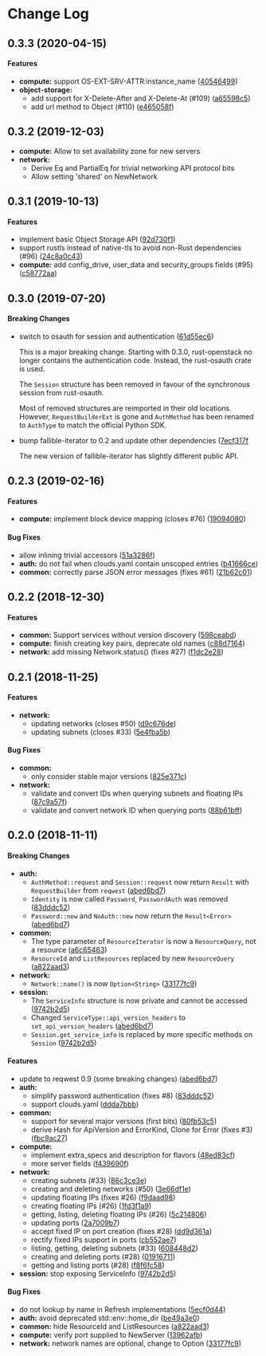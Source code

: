 # Change Log

## 0.3.3 (2020-04-15)

#### Features

* **compute:**  support OS-EXT-SRV-ATTR:instance_name ([40546499](https://github.com/dtantsur/rust-openstack/commit/4054649930e864fc67979c698d3e180ef24404c1))
* **object-storage:**
  *  add support for X-Delete-After and X-Delete-At (#109) ([a65598c5](https://github.com/dtantsur/rust-openstack/commit/a65598c55491e8fa664317278a5cfd78f5ed0b65))
  *  add url method to Object (#110) ([e465058f](https://github.com/dtantsur/rust-openstack/commit/e465058f5464eb264bb875a045fff205029e0675))

## 0.3.2 (2019-12-03)

* **compute:** Allow to set availability zone for new servers
* **network:**
  * Derive Eq and PartialEq for trivial networking API protocol bits
  * Allow setting 'shared' on NewNetwork

## 0.3.1 (2019-10-13)

#### Features

*   implement basic Object Storage API ([92d730f1](https://github.com/dtantsur/rust-openstack/commit/92d730f1399acaf89699647a4033540d37fef70b))
*   support rustls instead of native-tls to avoid non-Rust dependencies (#96) ([24c8a0c43](https://github.com/dtantsur/rust-openstack/commit/24c8a0c43955cd75b082187d07fd207c02342efb))
* **compute:**  add config_drive, user_data and security_groups fields (#95) ([c58772aa](https://github.com/dtantsur/rust-openstack/commit/c58772aa2c9f28373d3a789cf47903aabddcaa79))

## 0.3.0 (2019-07-20)

#### Breaking Changes

*   switch to osauth for session and authentication ([61d55ec6](https://github.com/dtantsur/rust-openstack/commit/61d55ec61930988d650b0dfdc64d1cc4680d94ed))

    This is a major breaking change. Starting with 0.3.0, rust-openstack no
    longer contains the authentication code. Instead, the rust-osauth crate
    is used.

    The `Session` structure has been removed in favour of the synchronous
    session from rust-osauth.

    Most of removed structures are reimported in their old locations. However,
    `RequestBuilderExt` is gone and `AuthMethod` has been renamed to `AuthType`
    to match the official Python SDK.

*   bump fallible-iterator to 0.2 and update other dependencies ([7ecf317f](https://github.com/dtantsur/rust-openstack/commit/7ecf317f0d18e27818ee47a5a7bf73b677aad416)

    The new version of fallible-iterator has slightly different public API.

## 0.2.3 (2019-02-16)

#### Features

* **compute:**  implement block device mapping (closes #76) ([19094080](https://github.com/dtantsur/rust-openstack/commit/19094080bdd08084a0c6cbe7026986f14cbeb64c))

#### Bug Fixes

*   allow inlining trivial accessors ([51a3286f](https://github.com/dtantsur/rust-openstack/commit/51a3286f4af43a0f321dfeed207d01f12572b137))
* **auth:**  do not fail when clouds.yaml contain unscoped entries ([b41666ce](https://github.com/dtantsur/rust-openstack/commit/b41666ce84fb8a9232488b6ad3554d0dd08450c4))
* **common:**  correctly parse JSON error messages (fixes #61) ([21b62c01](https://github.com/dtantsur/rust-openstack/commit/21b62c011fc52df1775d4d91b0f21d824bb82acd))

## 0.2.2 (2018-12-30)

#### Features

* **common:**  Support services without version discovery ([598ceabd](https://github.com/dtantsur/rust-openstack/commit/598ceabd179dc35171e52e82fbb67bda67d71a9b))
* **compute:**  finish creating key pairs, deprecate old names ([c88d7164](https://github.com/dtantsur/rust-openstack/commit/c88d71649173a3fb8075fe6a082035878487d194))
* **network:**  add missing Network.status() (fixes #27) ([f1dc2e28](https://github.com/dtantsur/rust-openstack/commit/f1dc2e288292a85da25fa1f7f2bc54b972543e53))

## 0.2.1 (2018-11-25)

#### Features

* **network:**
  *  updating networks (closes #50) ([d9c676de](https://github.com/dtantsur/rust-openstack/commit/d9c676de31d0bc75e6c102a7232f873c3dcb6b0a))
  *  updating subnets (closes #33) ([5e4fba5b](https://github.com/dtantsur/rust-openstack/commit/5e4fba5b14a9758d86150b4a759033dd0a249c73))

#### Bug Fixes

* **common:**
  *  only consider stable major versions ([825e371c](https://github.com/dtantsur/rust-openstack/commit/825e371ce58ec7d2c972acb8b46caa04c53878bb))
* **network:**
  *  validate and convert IDs when querying subnets and floating IPs ([87c9a57f](https://github.com/dtantsur/rust-openstack/commit/87c9a57f3ed4650e94d93525c94fa8c1e131b5e9))
  *  validate and convert network ID when querying ports ([88b61bff](https://github.com/dtantsur/rust-openstack/commit/88b61bffd0d2f52291bdbc0f92d8414ddfc2a890))

## 0.2.0 (2018-11-11)

#### Breaking Changes

* **auth:**
  * `AuthMethod::request` and `Session::request` now return `Result` with `RequestBuilder` from `reqwest` ([abed6bd7](https://github.com/dtantsur/rust-openstack/commit/abed6bd7da9a25c706dc3d5129ed39f52daf7d28))
  * `Identity` is now called `Password`, `PasswordAuth` was removed ([83dddc52](https://github.com/dtantsur/rust-openstack/commit/83dddc52d7b4f2a61a014bf9949a3237f2d85cf1))
  * `Password::new` and `NoAuth::new` now return the `Result<Error>` ([abed6bd7](https://github.com/dtantsur/rust-openstack/commit/abed6bd7da9a25c706dc3d5129ed39f52daf7d28))
* **common:**
  * The type parameter of `ResourceIterator` is now a `ResourceQuery`, not a resource ([a6c65463](https://github.com/dtantsur/rust-openstack/commit/a6c65463bd9a61c287a00945ef57fed1103e18eb))
  * `ResourceId` and `ListResources` replaced by new `ResourceQuery` ([a822aad3](https://github.com/dtantsur/rust-openstack/commit/a822aad38b69af263d2c7ae7561ff399d4d02bdb))
* **network:**
  * `Network::name()` is now `Option<String>` ([33177fc9](https://github.com/dtantsur/rust-openstack/commit/33177fc9262abe2242797ca25f08efbefca9785b))
* **session:**
  * The `ServiceInfo` structure is now private and cannot be accessed ([9742b2d5](https://github.com/dtantsur/rust-openstack/commit/9742b2d51d771e53a047b9b44d1f8efcb213458f))
  * Changed `ServiceType::api_version_headers` to `set_api_version_headers` ([abed6bd7](https://github.com/dtantsur/rust-openstack/commit/abed6bd7da9a25c706dc3d5129ed39f52daf7d28))
  * `Session.get_service_info` is replaced by more specific methods on `Session` ([9742b2d5](https://github.com/dtantsur/rust-openstack/commit/9742b2d51d771e53a047b9b44d1f8efcb213458f))

#### Features

*   update to reqwest 0.9 (some breaking changes) ([abed6bd7](https://github.com/dtantsur/rust-openstack/commit/abed6bd7da9a25c706dc3d5129ed39f52daf7d28))
* **auth:**
  *  simplify password authentication (fixes #8) ([83dddc52](https://github.com/dtantsur/rust-openstack/commit/83dddc52d7b4f2a61a014bf9949a3237f2d85cf1))
  *  support clouds.yaml ([ddda7bbb](https://github.com/dtantsur/rust-openstack/commit/ddda7bbbc6312246c85e6b6f4eead253a6722137))
* **common:**
  *  support for several major versions (first bits) ([80fb53c5](https://github.com/dtantsur/rust-openstack/commit/80fb53c58ba7ba5363fb6ee6bf0d906a662d7b80))
  *  derive Hash for ApiVersion and ErrorKind, Clone for Error (fixes #3) ([fbc9ac27](https://github.com/dtantsur/rust-openstack/commit/fbc9ac27d8deb5fdb23203a5cb8c19b988c6db12))
* **compute:**
  *  implement extra_specs and description for flavors ([48ed83cf](https://github.com/dtantsur/rust-openstack/commit/48ed83cfcbbcbc62cd0a82a2fd2c7f2ea2f64623))
  *  more server fields ([f439690f](https://github.com/dtantsur/rust-openstack/commit/f439690f991645fbc0bf88fd7794b5e2517344cf))
* **network:**
  *  creating subnets (#33) ([86c3ce3e](https://github.com/dtantsur/rust-openstack/commit/86c3ce3e5d5b7b6c3ed15b0b67ca66edbb161618))
  *  creating and deleting networks (#50) ([3e66df1e](https://github.com/dtantsur/rust-openstack/commit/3e66df1e1df3f0d2711a40a2fcf059281685876c))
  *  updating floating IPs (fixes #26) ([f9daad98](https://github.com/dtantsur/rust-openstack/commit/f9daad98a5d6d30fab904ec0868f45deee39fff4))
  *  creating floating IPs (#26) ([1fd3f1a9](https://github.com/dtantsur/rust-openstack/commit/1fd3f1a94e8128549ab1613edf714e8301ceabf1))
  *  getting, listing, deleting floating IPs (#26) ([5c214806](https://github.com/dtantsur/rust-openstack/commit/5c21480683e03f113c628b3124f0f6d3953234d0))
  *  updating ports ([2a7009b7](https://github.com/dtantsur/rust-openstack/commit/2a7009b77b446acea3b0188def934145bcd22305))
  *  accept fixed IP on port creation (fixes #28) ([dd9d361a](https://github.com/dtantsur/rust-openstack/commit/dd9d361a216fc557e2f94c644421b3364811afb9))
  *  rectify fixed IPs support in ports ([cb552ae7](https://github.com/dtantsur/rust-openstack/commit/cb552ae768d551baf8e155f9df2de67c1247d6d8))
  *  listing, getting, deleting subnets (#33) ([608448d2](https://github.com/dtantsur/rust-openstack/commit/608448d28e521bcbc2d83d00fc527497bc596bdb))
  *  creating and deleting ports (#28) ([01916711](https://github.com/dtantsur/rust-openstack/commit/019167113f4b115219a10bf59e90f1c6b70a6761))
  *  getting and listing ports (#28) ([f8f6fc58](https://github.com/dtantsur/rust-openstack/commit/f8f6fc587df5f56814e82bb037c6de02ccd046be))
* **session:**  stop exposing ServiceInfo ([9742b2d5](https://github.com/dtantsur/rust-openstack/commit/9742b2d51d771e53a047b9b44d1f8efcb213458f))

#### Bug Fixes

*   do not lookup by name in Refresh implementations ([5ecf0d44](https://github.com/dtantsur/rust-openstack/commit/5ecf0d447072404a0d06e6ece4ecd72dbad1f72c))
* **auth:**  avoid deprecated std::env::home_dir ([be49a3e0](https://github.com/dtantsur/rust-openstack/commit/be49a3e0425cf357319b32755202afea090c8ce7))
* **common:**  hide ResourceId and ListResources ([a822aad3](https://github.com/dtantsur/rust-openstack/commit/a822aad38b69af263d2c7ae7561ff399d4d02bdb))
* **compute:**  verify port supplied to NewServer ([13962afb](https://github.com/dtantsur/rust-openstack/commit/13962afbc68f5f2387aefa0b824611b3aba1d9d1))
* **network:**  network names are optional, change to Option<String> ([33177fc9](https://github.com/dtantsur/rust-openstack/commit/33177fc9262abe2242797ca25f08efbefca9785b))
